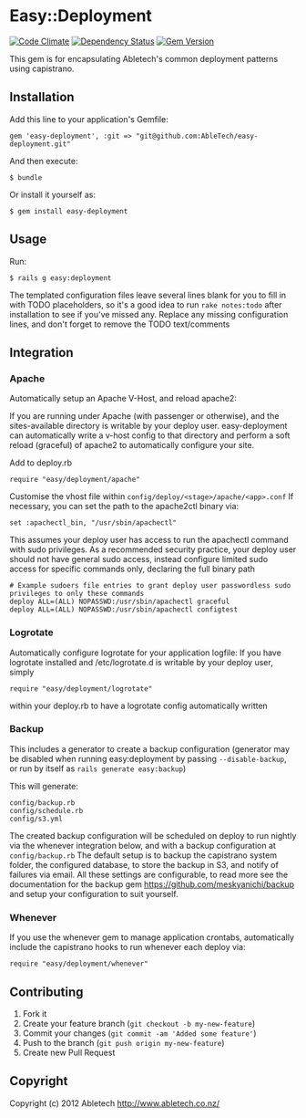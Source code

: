 # Easy::Deployment

[![Code Climate](https://codeclimate.com/github/AbleTech/easy-deployment.png)](https://codeclimate.com/github/AbleTech/easy-deployment)
[![Dependency Status](https://gemnasium.com/AbleTech/easy-deployment.png)](https://gemnasium.com/AbleTech/easy-deployment)
[![Gem Version](https://badge.fury.io/rb/easy-deployment.png)](http://badge.fury.io/rb/easy-deployment)

This gem is for encapsulating Abletech's common deployment patterns using capistrano.

## Installation

Add this line to your application's Gemfile:

    gem 'easy-deployment', :git => "git@github.com:AbleTech/easy-deployment.git"

And then execute:

    $ bundle

Or install it yourself as:

    $ gem install easy-deployment

## Usage

Run:

    $ rails g easy:deployment

The templated configuration files leave several lines blank for you to fill in with TODO placeholders, so it's a good idea to run `rake notes:todo` after installation to see if you've missed any.
Replace any missing configuration lines, and don't forget to remove the TODO text/comments

## Integration

### Apache

Automatically setup an Apache V-Host, and reload apache2:

If you are running under Apache (with passenger or otherwise), and the sites-available
directory is writable by your deploy user. easy-deployment can automatically write a v-host config
to that directory and perform a soft reload (graceful) of apache2 to automatically configure your site.

Add to deploy.rb

    require "easy/deployment/apache"

Customise the vhost file within `config/deploy/<stage>/apache/<app>.conf`
If necessary, you can set the path to the apache2ctl binary via:

    set :apachectl_bin, "/usr/sbin/apachectl"

This assumes your deploy user has access to run the apachectl command with sudo privileges. As a recommended security practice, your deploy user should not have general sudo access, instead configure limited sudo access for specific commands only, declaring the full binary path

    # Example sudoers file entries to grant deploy user passwordless sudo privileges to only these commands
    deploy ALL=(ALL) NOPASSWD:/usr/sbin/apachectl graceful
    deploy ALL=(ALL) NOPASSWD:/usr/sbin/apachectl configtest

### Logrotate

Automatically configure logrotate for your application logfile:
If you have logrotate installed and /etc/logrotate.d is writable by your deploy user, simply

    require "easy/deployment/logrotate"

within your deploy.rb to have a logrotate config automatically written

### Backup

This includes a generator to create a backup configuration (generator may be disabled when running easy:deployment by passing `--disable-backup`, or run by itself as `rails generate easy:backup`)

This will generate:

    config/backup.rb
    config/schedule.rb
    config/s3.yml

The created backup configuration will be scheduled on deploy to run nightly via the whenever integration below, and with a backup configuration at `config/backup.rb`
The default setup is to backup the capistrano system folder, the configured database, to store the backup in S3, and notify of failures via email.
All these settings are configurable, to read more see the documentation for the backup gem https://github.com/meskyanichi/backup and setup your configuration to suit yourself.

### Whenever

If you use the whenever gem to manage application crontabs, automatically include the capistrano
hooks to run whenever each deploy via:

    require "easy/deployment/whenever"

## Contributing

1. Fork it
2. Create your feature branch (`git checkout -b my-new-feature`)
3. Commit your changes (`git commit -am 'Added some feature'`)
4. Push to the branch (`git push origin my-new-feature`)
5. Create new Pull Request

## Copyright

Copyright (c) 2012 Abletech
http://www.abletech.co.nz/
